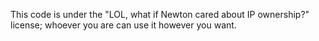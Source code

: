 This code is under the "LOL, what if Newton cared about IP ownership?" license; whoever you are can use it however you want.
